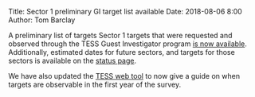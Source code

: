 Title: Sector 1 preliminary GI target list available
Date: 2018-08-06 8:00
Author: Tom Barclay

A preliminary list of targets Sector 1 targets that were requested and observed through the TESS Guest Investigator program [is now available](approved-programs.html). Additionally, estimated dates for future sectors, and targets for those sectors is available on the [status page](status.html).

We have also updated the [TESS web tool](https://heasarc.gsfc.nasa.gov/cgi-bin/tess/webtess/wtv.py) to now give a guide on when targets are observable in the first year of the survey.